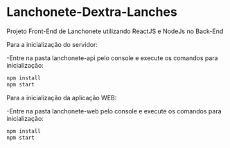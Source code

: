 # Lanchonete-Dextra-Lanches
Projeto Front-End de Lanchonete utilizando ReactJS e NodeJs no Back-End

Para a inicialização do servidor:

-Entre na pasta lanchonete-api pelo console e execute os comandos para inicialização:
```js
npm install
npm start
```

Para a inicialização da aplicação WEB:

-Entre na pasta lanchonete-web pelo console e execute os comandos para inicialização:
```js
npm install
npm start
```